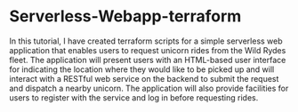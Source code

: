 # Serverless-Webapp-terraform

In this tutorial, I have created terraform scripts for a simple serverless web application that enables users to request unicorn rides from the Wild Rydes fleet. The application will present users with an HTML-based user interface for indicating the location where they would like to be picked up and will interact with a RESTful web service on the backend to submit the request and dispatch a nearby unicorn. The application will also provide facilities for users to register with the service and log in before requesting rides.

